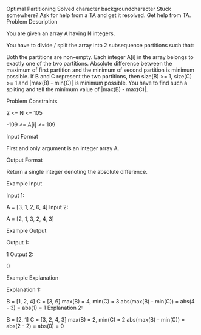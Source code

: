 Optimal Partitioning
Solved
character backgroundcharacter
Stuck somewhere?
Ask for help from a TA and get it resolved.
Get help from TA.
Problem Description

You are given an array A having N integers.

You have to divide / split the array into 2 subsequence partitions such that:

Both the partitions are non-empty.
Each integer A[i] in the array belongs to exactly one of the two partitions.
Absolute difference between the maximum of first partition and the minimum of second partition is minimum possible.
If B and C represent the two partitions, then size(B) >= 1, size(C) >= 1 and |max(B) - min(C)| is minimum possible. You have to find such a spliting and tell the minimum value of |max(B) - max(C)|.



Problem Constraints

2 <= N <= 105

-109 <= A[i] <= 109



Input Format

First and only argument is an integer array A.



Output Format

Return a single integer denoting the absolute difference.



Example Input

Input 1:

 A = [3, 1, 2, 6, 4]
Input 2:

 A = [2, 1, 3, 2, 4, 3]


Example Output

Output 1:

 1 
Output 2:

 0 


Example Explanation

Explanation 1:

 B = [1, 2, 4]
 C = [3, 6]
 max(B) = 4, min(C) = 3
 abs(max(B) - min(C)) = abs(4 - 3) = abs(1) = 1 
Explanation 2:

 B = [2, 1]
 C = [3, 2, 4, 3]
 max(B) = 2, min(C) = 2
 abs(max(B) - min(C)) = abs(2 - 2) = abs(0) = 0 
